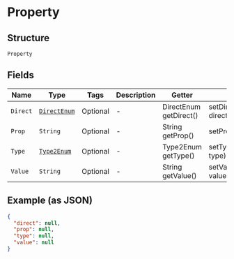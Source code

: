 
# Property

## Structure

`Property`

## Fields

| Name | Type | Tags | Description | Getter | Setter |
|  --- | --- | --- | --- | --- | --- |
| `Direct` | [`DirectEnum`](../../doc/models/direct-enum.md) | Optional | - | DirectEnum getDirect() | setDirect(DirectEnum direct) |
| `Prop` | `String` | Optional | - | String getProp() | setProp(String prop) |
| `Type` | [`Type2Enum`](../../doc/models/type-2-enum.md) | Optional | - | Type2Enum getType() | setType(Type2Enum type) |
| `Value` | `String` | Optional | - | String getValue() | setValue(String value) |

## Example (as JSON)

```json
{
  "direct": null,
  "prop": null,
  "type": null,
  "value": null
}
```

